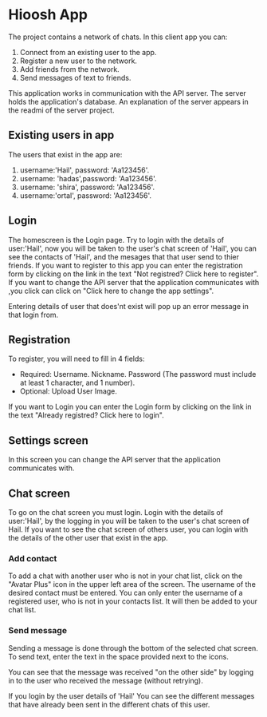 # Hioosh App

The project contains a network of chats. In this client app you can:
1. Connect from an existing user to the app.
2. Register a new user to the network.
3. Add friends from the network.
4. Send messages of text to friends.

This application works in communication with the API server. The server holds the application's database. An explanation of the server appears in the readmi of the server project.

## Existing users in app
The users that exist in the app are:
1. username:'Hail', password: 'Aa123456'.
2. username: 'hadas',password: 'Aa123456'.
3. username: 'shira', password: 'Aa123456'.
4. username:'ortal', password: 'Aa123456'.


## Login
The homescreen is the Login page.
Try to login with the details of user:'Hail', now you will be taken to the user's chat screen of 'Hail', you can see the contacts of 'Hail', and the mesages that that user send to thier friends.
If you want to register to this app you can enter the registration form by clicking on the link in the text "Not registred? Click here to register".
If you want to change the API server that the application communicates with ,you click can click on "Click here to change the app settings".

Entering details of user that does'nt exist will pop up an error message in that login from.

## Registration
To register, you will need to fill in 4 fields:
- Required:
Username.
Nickname.
Password (The password must include at least 1 character, and 1 number).
- Optional:
Upload User Image.

If you want to Login you can enter the Login form by clicking on the link in the text "Already registred? Click here to login".

## Settings screen
In this screen you can change the API server that the application communicates with.

## Chat screen
To go on the chat screen you must login. Login with the details of user:'Hail', by the logging in you will be taken to the user's chat screen of Hail.
If you want to see the chat screen of others user, you can login with the details of the other user that exist in the app.

### Add contact
To add a chat with another user who is not in your chat list, click on the "Avatar Plus" icon in the upper left area of the screen.
The username of the desired contact must be entered.
You can only enter the username of a registered user, who is not in your contacts list. It will then be added to your chat list.

### Send message
Sending a message is done through the bottom of the selected chat screen.
To send text, enter the text in the space provided next to the icons.

You can see that the message was received "on the other side" by logging in to the user who received the message (without retrying).

If you login by the user details of 'Hail' You can see the different messages that have already been sent in the different chats of this user.


